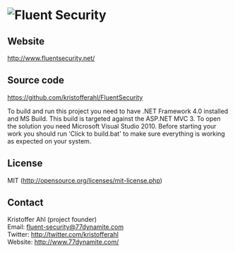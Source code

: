 # ![Fluent Security](https://github.com/kristofferahl/FluentSecurity/raw/master/Documents/Fluent-Security-Logo-100x100.png)

## Website
http://www.fluentsecurity.net/

## Source code
https://github.com/kristofferahl/FluentSecurity

To build and run this project you need to have .NET Framework 4.0 installed and MS Build.
This build is targeted against the ASP.NET MVC 3. To open the solution you need Microsoft Visual Studio 2010.
Before starting your work you should run 'Click to build.bat' to make sure everything is working as expected on your system. 

## License
MIT (http://opensource.org/licenses/mit-license.php)

## Contact
Kristoffer Ahl (project founder)  
Email: fluent-security@77dynamite.com  
Twitter: http://twitter.com/kristofferahl  
Website: http://www.77dynamite.com/